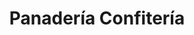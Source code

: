 ---
title: "Panadería Confitería"
url: /ciudad-autonoma-de-buenos-aires/panaderia-confiteria/
shop: panadería
---